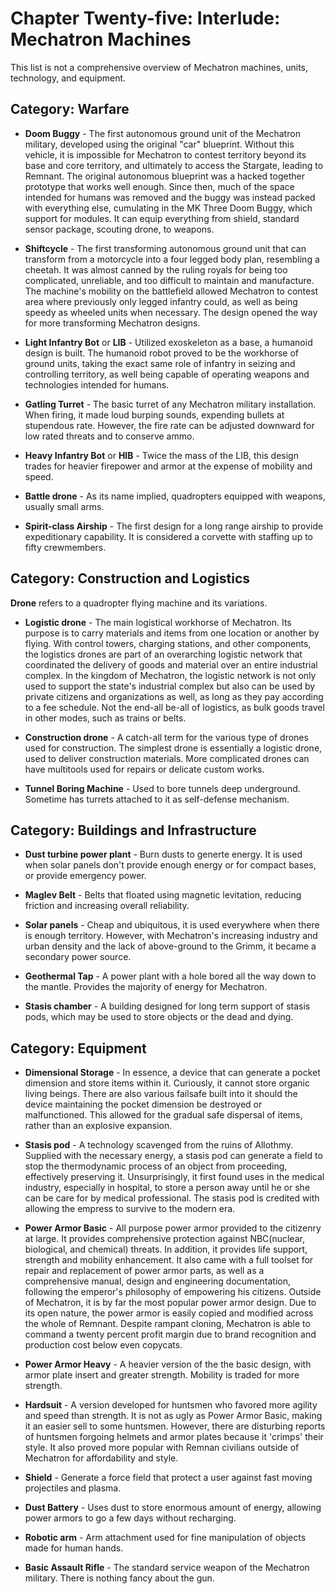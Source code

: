 # Chapter Twenty-five: Interlude: Mechatron Machines

This list is not a comprehensive overview of Mechatron machines, units, technology, and equipment.

## **Category: Warfare**

* **Doom Buggy** - The first autonomous ground unit of the Mechatron military, developed using the original "car" blueprint. Without this vehicle, it is impossible for Mechatron to contest territory beyond its base and core territory, and ultimately to access the Stargate, leading to Remnant. The original autonomous blueprint was a hacked together prototype that works well enough. Since then, much of the space intended for humans was removed and the buggy was instead packed with everything else, cumulating in the MK Three Doom Buggy, which support for modules. It can equip everything from shield, standard sensor package, scouting drone, to weapons.

* **Shiftcycle** - The first transforming autonomous ground unit that can transform from a motorcycle into a four legged body plan, resembling a cheetah. It was almost canned by the ruling royals for being too complicated, unreliable, and too difficult to maintain and manufacture. The machine's mobility on the battlefield allowed Mechatron to contest area where previously only legged infantry could, as well as being speedy as wheeled units when necessary. The design opened the way for more transforming Mechatron designs.

* **Light Infantry Bot** or **LIB** - Utilized exoskeleton as a base, a humanoid design is built. The humanoid robot proved to be the workhorse of ground units, taking the exact same role of infantry in seizing and controlling territory, as well being capable of operating weapons and technologies intended for humans.

* **Gatling Turret** - The basic turret of any Mechatron military installation. When firing, it made loud burping sounds, expending bullets at stupendous rate. However, the fire rate can be adjusted downward for low rated threats and to conserve ammo.

* **Heavy Infantry Bot** or **HIB** - Twice the mass of the LIB, this design trades for heavier firepower and armor at the expense of mobility and speed.

* **Battle drone** - As its name implied, quadropters equipped with weapons, usually small arms.

* **Spirit-class Airship** - The first design for a long range airship to provide expeditionary capability. It is considered a corvette with staffing up to fifty crewmembers.

## **Category: Construction and Logistics**

**Drone** refers to a quadropter flying machine and its variations.

* **Logistic drone** - The main logistical workhorse of Mechatron. Its purpose is to carry materials and items from one location or another by flying. With control towers, charging stations, and other components, the logistics drones are part of an overarching logistic network that coordinated the delivery of goods and material over an entire industrial complex. In the kingdom of Mechatron, the logistic network is not only used to support the state's industrial complex but also can be used by private citizens and organizations as well, as long as they pay according to a fee schedule. Not the end-all be-all of logistics, as bulk goods travel in other modes, such as trains or belts.

* **Construction drone** - A catch-all term for the various type of drones used for construction. The simplest drone is essentially a logistic drone, used to deliver construction materials. More complicated drones can have multitools used for repairs or delicate custom works.

* **Tunnel Boring Machine** - Used to bore tunnels deep underground. Sometime has turrets attached to it as self-defense mechanism.

## **Category: Buildings and Infrastructure**

* **Dust turbine power plant** - Burn dusts to generte energy. It is used when solar panels don't provide enough energy or for compact bases, or provide emergency power.

* **Maglev Belt** - Belts that floated using magnetic levitation, reducing friction and increasing overall reliability.

* **Solar panels** - Cheap and ubiquitous, it is used everywhere when there is enough territory. However, with Mechatron's increasing industry and urban density and the lack of above-ground to the Grimm, it became a secondary power source.

* **Geothermal Tap** - A power plant with a hole bored all the way down to the mantle. Provides the majority of energy for Mechatron.

* **Stasis chamber** - A building designed for long term support of stasis pods, which may be used to store objects or the dead and dying.

## **Category: Equipment**

* **Dimensional Storage** -  In essence, a device that can generate a pocket dimension and store items within it.  Curiously, it cannot store organic living beings. There are also various failsafe built into it should the device maintaining the pocket dimension be destroyed or malfunctioned. This allowed for the gradual safe dispersal of items, rather than an explosive expansion.

* **Stasis pod** - A technology scavenged from the ruins of Allothmy. Supplied with the necessary energy, a stasis pod can generate a field to stop the thermodynamic process of an object from proceeding, effectively preserving it. Unsurprisingly, it first found uses in the medical industry, especially in hospital, to store a person away until he or she can be care for by medical professional. The stasis pod is credited with allowing the empress to survive to the modern era.

* **Power Armor Basic** - All purpose power armor provided to the citizenry at large. It provides comprehensive protection against NBC(nuclear, biological, and chemical) threats. In addition, it provides life support, strength and mobility enhancement. It also came with a full toolset for repair and replacement of power armor parts, as well as a comprehensive manual, design and engineering documentation, following the emperor's philosophy of empowering his citizens. Outside of Mechatron, it is by far the most popular power armor design. Due to its open nature, the power armor is easily copied and modified across the whole of Remnant. Despite rampant cloning, Mechatron is able to command a twenty percent profit margin due to brand recognition and production cost below even copycats.

* **Power Armor Heavy** - A heavier version of the the basic design, with armor plate insert and greater strength. Mobility is traded for more strength.

* **Hardsuit** - A version developed for huntsmen who favored more agility and speed than strength. It is not as ugly as Power Armor Basic, making it an easier sell to some huntsmen. However, there are disturbing reports of huntsmen forgoing helmets and armor plates because it 'crimps' their style. It also proved more popular with Remnan civilians outside of Mechatron for affordability and style.

* **Shield** - Generate a force field that protect a user against fast moving projectiles and plasma.

* **Dust Battery** - Uses dust to store enormous amount of energy, allowing power armors to go a few days without recharging.

* **Robotic arm** - Arm attachment used for fine manipulation of objects made for human hands.

* **Basic Assault Rifle** - The standard service weapon of the Mechatron military. There is nothing fancy about the gun.
